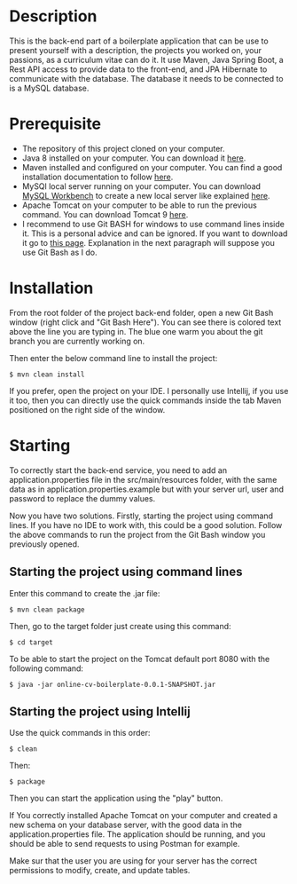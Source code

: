 # Description
This is the back-end part of a boilerplate application that can be use to present yourself with a description, 
the projects you worked on, your passions, as a curriculum vitae can do it.
It use Maven, Java Spring Boot, a Rest API access to provide data to the front-end, and JPA Hibernate to communicate with the database. The database it needs to be connected to is 
a MySQL database.

# Prerequisite
* The repository of this project cloned on your computer.
* Java 8 installed on your computer. You can download it [here](https://www.oracle.com/java/technologies/javase-jdk8-downloads.html).
* Maven installed and configured on your computer. You can find a good installation documentation to follow [here](https://mkyong.com/maven/how-to-install-maven-in-windows/).
* MySQl local server running on your computer. You can download [MySQL Workbench](https://dev.mysql.com/downloads/workbench/)
to create a new local server like explained [here](https://ladvien.com/data-analytics-mysql-localhost-setup/).
* Apache Tomcat on your computer to be able to run the previous command. You can download Tomcat 9 [here](https://tomcat.apache.org/download-90.cgi).
* I recommend to use Git BASH for windows to use command lines inside it. This is a personal advice and can be ignored. If you want to download it go to [this page](https://gitforwindows.org/). 
Explanation in the next paragraph will suppose you use Git Bash as I do.


# Installation
From the root folder of the project back-end folder, open a new Git Bash window (right click and "Git Bash Here").
You can see there is colored text above the line you are typing in. The blue one warm you about the git branch you are currently working on. 

Then enter the below command line to install the project:
```$xslt
$ mvn clean install
```

If you prefer, open the project on your IDE. I personally use Intellij, if you use it too, then you can directly use the quick commands inside the tab Maven positioned on the right side of the window. 

# Starting
To correctly start the back-end service, you need to add an application.properties file in the src/main/resources folder, 
with the same data as in application.properties.example but with your server url, user and password to replace the 
dummy values.

Now you have two solutions. Firstly, starting the project using command lines. If you have no IDE to work with, this could be a good solution. Follow the above commands to run the project from the Git Bash window you previously opened.

## Starting the project using command lines 
Enter this command to create the .jar file:  
```$xslt
$ mvn clean package
```
Then, go to the target folder just create using this command:
```$xslt
$ cd target
```
To be able to start the project on the Tomcat default port 8080 with the following command:
```$xslt
$ java -jar online-cv-boilerplate-0.0.1-SNAPSHOT.jar
```

## Starting the project using Intellij
Use the quick commands in this order:
```$xslt
$ clean
```
Then:
```$xslt
$ package
```

Then you can start the application using the "play" button.

If You correctly installed Apache Tomcat on your computer and created a new schema on your database server, with the good data in the application.properties file.
The application should be running, and you should be able to send requests to using Postman for example.

Make sur that the user you are using for your server has the correct permissions to modify, create, and update tables.